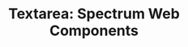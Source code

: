 ---
layout: examples.njk
title: 'Textarea: Spectrum Web Components'
displayName: Textarea
componentName: textarea
componentHeading: textarea
tags:
  - component-examples
---